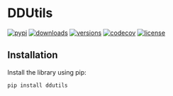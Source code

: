 # DDUtils

[![pypi](https://img.shields.io/pypi/v/ddutils.svg)](https://pypi.python.org/pypi/ddutils)
[![downloads](https://static.pepy.tech/badge/ddutils/month)](https://pepy.tech/project/ddutils)
[![versions](https://img.shields.io/pypi/pyversions/ddutils.svg)](https://github.com/davyddd/ddutils)
[![codecov](https://codecov.io/gh/davyddd/ddutils/branch/main/graph/badge.svg)](https://app.codecov.io/github/davyddd/ddutils)
[![license](https://img.shields.io/github/license/davyddd/ddutils.svg)](https://github.com/davyddd/ddutils/blob/main/LICENSE)

## Installation

Install the library using pip:
```bash
pip install ddutils
```

